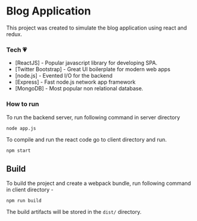 
# Blog Application

This project was created to simulate the blog application using react and redux.

### Tech :heartpulse:

* [ReactJS] - Popular javascript library for developing SPA. 
* [Twitter Bootstrap] - Great UI boilerplate for modern web apps
* [node.js] - Evented I/O for the backend
* [Express] - Fast node.js network app framework
* [MongoDB] - Most popular non relational database.

### How to run

To run the backend server, run following command in server directory
```
node app.js
```

To compile and run the react code go to client directory and run.
```
npm start
```


## Build
To build the project and create a webpack bundle, run following command in client directory -
```
npm run build
```
The build artifacts will be stored in the `dist/` directory.
